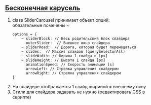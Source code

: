 ## [Бесконечная карусель](cyberqostya.github.io/infinite-carousel)
1. class SliderCarousel принимает объект опций:  
      обязательные помечены ~
      ```
      options = {
          ~ sliderBlock: // Весь родительский блок слайдера
            outerSlider:  // Внешнее окно слайдера
          ~ sliderRoad:  // Дорога, которая будет перемещаться
          ~ slides:  // Массив слайдов (querySelectorAll)
          ~ slideWidth: // Ширина 1 слайда в [px]
          ~ slideHeight: // Высота 1 слайда [px]
            animationSpeed: // Скорость анимации [s]
            arrowLeft: // Стрелка управления слайдером 
            arrowRight: // Стрелка управления слайдером
      }
      ``` 
1. На слайдере отображается 1 слайд шириной = внешнему окну
2. Стили для слайдера задавать не нужно (редактировать CSS в скрипте)
